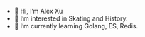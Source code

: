 - 👋 Hi, I’m Alex Xu
- 👀 I’m interested in Skating and History.
- 🌱 I’m currently learning Golang, ES, Redis.

<!---
iamalex5156/iamalex5156 is a ✨ special ✨ repository because its `README.md` (this file) appears on your GitHub profile.
You can click the Preview link to take a look at your changes.
--->

